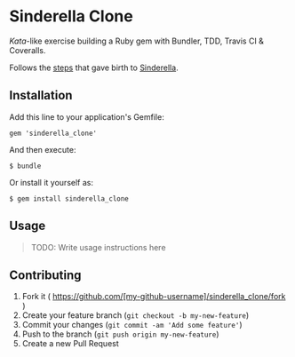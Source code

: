 # Sinderella Clone

_Kata_-like exercise building a Ruby gem with Bundler, TDD, Travis CI &amp; Coveralls.  

Follows the [steps][tutorial] that gave birth to [Sinderella][sinderella].

  [tutorial]: http://www.smashingmagazine.com/2014/04/08/how-to-build-a-ruby-gem-with-bundler-test-driven-development-travis-ci-and-coveralls-oh-my/ 'How To Build A Ruby Gem With Bundler, Test-Driven Development, Travis CI And Coveralls, Oh My!'
  [sinderella]: https://github.com/Integralist/Sinderella

## Installation

Add this line to your application's Gemfile:

    gem 'sinderella_clone'

And then execute:

    $ bundle

Or install it yourself as:

    $ gem install sinderella_clone

## Usage

> TODO: Write usage instructions here

## Contributing

1. Fork it ( https://github.com/[my-github-username]/sinderella_clone/fork )
2. Create your feature branch (`git checkout -b my-new-feature`)
3. Commit your changes (`git commit -am 'Add some feature'`)
4. Push to the branch (`git push origin my-new-feature`)
5. Create a new Pull Request

